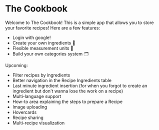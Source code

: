 <h1>The Cookbook</h1>

Welcome to The Cookbook! This is a simple app that allows you to store your favorite recipes! Here are a few features:

- Login with google!
- Create your own ingredients 🧀
- Flexible measurement units 📐
- Build your own categories system 🗂️

Upcoming:

- Filter recipes by ingredients
- Better navigation in the Recipe Ingredients table
- Last minute ingredient insertion (for when you forgot to create an ingredient but don't wanna lose the work on a recipe)
- Multi-language support
- How-to area explaining the steps to prepare a Recipe
- Image uploading
- Hovercards
- Recipe sharing
- Multi-recipe visualization
